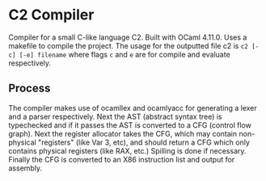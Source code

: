# C2 Compiler
Compiler for a small C-like language C2. Built with OCaml 4.11.0. 
Uses a makefile to compile the project. 
The usage for the outputted file c2 is `c2 [-c] [-e] filename` where flags `c` and `e` are for compile and evaluate respectively.

## Process
The compiler makes use of ocamllex and ocamlyacc for generating a lexer and a parser respectively. 
Next the AST (abstract syntax tree) is typechecked and if it passes the AST is converted to a CFG (control flow graph).
Next the register allocator takes the CFG, which may contain non-physical "registers" (like Var 3, etc), and should return a CFG which
only contains physical registers (like RAX, etc.) Spilling is done if necessary. 
Finally the CFG is converted to an X86 instruction list and output for assembly.







